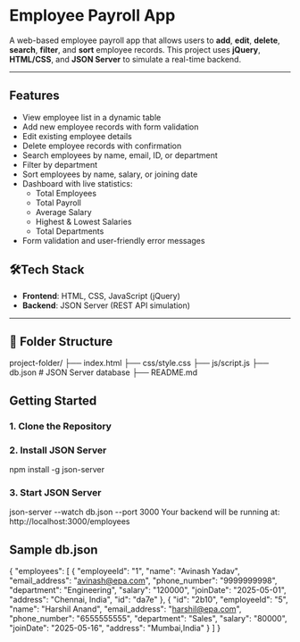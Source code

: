 # Employee Payroll App

A web-based employee payroll app that allows users to **add**, **edit**, **delete**, **search**, **filter**, and **sort** employee records. This project uses **jQuery**, **HTML/CSS**, and **JSON Server** to simulate a real-time backend.

---

## Features
- View employee list in a dynamic table
- Add new employee records with form validation
- Edit existing employee details
- Delete employee records with confirmation
- Search employees by name, email, ID, or department
- Filter by department
- Sort employees by name, salary, or joining date
- Dashboard with live statistics:
  - Total Employees
  - Total Payroll
  - Average Salary
  - Highest & Lowest Salaries
  - Total Departments
- Form validation and user-friendly error messages

## 🛠Tech Stack
- **Frontend**: HTML, CSS, JavaScript (jQuery)
- **Backend**: JSON Server (REST API simulation)

---

## 📁 Folder Structure
project-folder/
├── index.html
├── css/style.css
├── js/script.js
├── db.json # JSON Server database
├── README.md

## Getting Started
### 1. Clone the Repository
### 2. Install JSON Server
npm install -g json-server
### 3. Start JSON Server
json-server --watch db.json --port 3000
Your backend will be running at: http://localhost:3000/employees

## Sample db.json 
{
  "employees": [
    {
      "employeeId": "1",
      "name": "Avinash Yadav",
      "email_address": "avinash@epa.com",
      "phone_number": "9999999998",
      "department": "Engineering",
      "salary": "120000",
      "joinDate": "2025-05-01",
      "address": "Chennai, India",
      "id": "da7e"
    },
    {
      "id": "2b10",
      "employeeId": "5",
      "name": "Harshil Anand",
      "email_address": "harshil@epa.com",
      "phone_number": "6555555555",
      "department": "Sales",
      "salary": "80000",
      "joinDate": "2025-05-16",
      "address": "Mumbai,India"
    }
  ]
}






